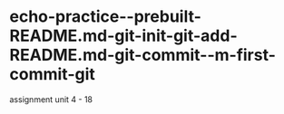 # echo-practice--prebuilt-README.md-git-init-git-add-README.md-git-commit--m-first-commit-git
assignment unit 4 - 18
